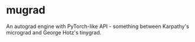 # mugrad
An autograd engine with PyTorch-like API - something between Karpathy's micrograd and George Hotz's tinygrad.
